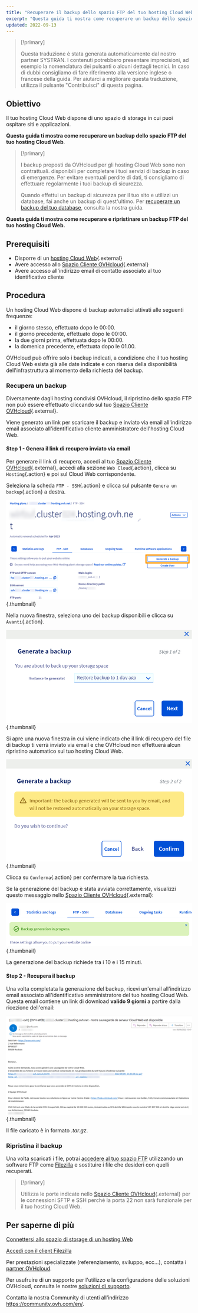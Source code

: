 ```yaml
---
title: "Recuperare il backup dello spazio FTP del tuo hosting Cloud Web"
excerpt: "Questa guida ti mostra come recuperare un backup dello spazio FTP del tuo hosting Cloud Web"
updated: 2022-09-13
---
```


> [!primary]
>
> Questa traduzione è stata generata automaticamente dal nostro partner SYSTRAN. I contenuti potrebbero presentare imprecisioni, ad esempio la nomenclatura dei pulsanti o alcuni dettagli tecnici. In caso di dubbi consigliamo di fare riferimento alla versione inglese o francese della guida. Per aiutarci a migliorare questa traduzione, utilizza il pulsante "Contribuisci" di questa pagina.
>

## Obiettivo

Il tuo hosting Cloud Web dispone di uno spazio di storage in cui puoi ospitare siti e applicazioni.

**Questa guida ti mostra come recuperare un backup dello spazio FTP del tuo hosting Cloud Web**.

> [!primary]
> 
> I backup proposti da OVHcloud per gli hosting Cloud Web sono non contrattuali. disponibili per completare i tuoi servizi di backup in caso di emergenze. Per evitare eventuali perdite di dati, ti consigliamo di effettuare regolarmente i tuoi backup di sicurezza.
> 
> Quando effettui un backup di sicurezza per il tuo sito e utilizzi un database, fai anche un backup di quest'ultimo. Per [recuperare un backup del tuo database](/pages/web_cloud/web_hosting/sql_database_export), consulta la nostra guida.
> 

**Questa guida ti mostra come recuperare e ripristinare un backup FTP del tuo hosting Cloud Web.**

## Prerequisiti

- Disporre di un [hosting Cloud Web](https://www.ovhcloud.com/it/web-hosting/cloud-web-offer/){.external}
- Avere accesso allo [Spazio Cliente OVHcloud](https://www.ovh.com/auth/?action=gotomanager&from=https://www.ovh.it/&ovhSubsidiary=it){.external}
- Avere accesso all'indirizzo email di contatto associato al tuo identificativo cliente

## Procedura

Un hosting Cloud Web dispone di backup automatici attivati alle seguenti frequenze:

- il giorno stesso, effettuato dopo le 00:00.
- il giorno precedente, effettuato dopo le 00:00.
- la due giorni prima, effettuata dopo le 00:00.
- la domenica precedente, effettuata dopo le 01.00.

OVHcloud può offrire solo i backup indicati, a condizione che il tuo hosting Cloud Web esista già alle date indicate e con riserva della disponibilità dell'infrastruttura al momento della richiesta del backup.

### Recupera un backup

Diversamente dagli hosting condivisi OVHcloud, il ripristino dello spazio FTP non può essere effettuato cliccando sul tuo [Spazio Cliente OVHcloud](https://www.ovh.com/auth/?action=gotomanager&from=https://www.ovh.it/&ovhSubsidiary=it){.external}.

Viene generato un link per scaricare il backup e inviato via email all'indirizzo email associato all'identificativo cliente amministratore dell'hosting Cloud Web.

#### Step 1 - Genera il link di recupero inviato via email

Per generare il link di recupero, accedi al tuo [Spazio Cliente OVHcloud](https://www.ovh.com/auth/?action=gotomanager&from=https://www.ovh.it/&ovhSubsidiary=it){.external}, accedi alla sezione `Web Cloud`{.action}, clicca su `Hosting`{.action} e poi sul Cloud Web corrispondente. 

Seleziona la scheda `FTP - SSH`{.action} e clicca sul pulsante `Genera un backup`{.action} a destra.

![backupftpcw](images/GenerateABackup.png){.thumbnail}

Nella nuova finestra, seleziona uno dei backup disponibili e clicca su `Avanti`{.action}.

![backupftpcw](images/GenerateABackup2.png){.thumbnail}

Si apre una nuova finestra in cui viene indicato che il link di recupero del file di backup ti verrà inviato via email e che OVHcloud non effettuerà alcun ripristino automatico sul tuo hosting Cloud Web.

![backupftpcw](images/GenerateABackup3.png){.thumbnail}

Clicca su `Conferma`{.action} per confermare la tua richiesta.

Se la generazione del backup è stata avviata correttamente, visualizzi questo messaggio nello [Spazio Cliente OVHcloud](https://www.ovh.com/auth/?action=gotomanager&from=https://www.ovh.it/&ovhSubsidiary=it){.external}:

![backupftpcw](images/BackupInProgress.png){.thumbnail}

La generazione del backup richiede tra i 10 e i 15 minuti.

#### Step 2 - Recupera il backup

Una volta completata la generazione del backup, ricevi un'email all'indirizzo email associato all'identificativo amministratore del tuo hosting Cloud Web.<br>
Questa email contiene un link di download **valido 9 giorni** a partire dalla ricezione dell'email:

![backupftpcw](images/mailBackup.png){.thumbnail}

Il file caricato è in formato *.tar.gz*.

### Ripristina il backup

Una volta scaricati i file, potrai [accedere al tuo spazio FTP](/pages/web_cloud/web_hosting/ftp_connection) utilizzando un software FTP come [Filezilla](/pages/web_cloud/web_hosting/ftp_filezilla_user_guide) e sostituire i file che desideri con quelli recuperati.

> [!primary]
>
> Utilizza le porte indicate nello [Spazio Cliente OVHcloud](https://www.ovh.com/auth/?action=gotomanager&from=https://www.ovh.it/&ovhSubsidiary=it){.external} per le connessioni SFTP e SSH perché la porta 22 non sarà funzionale per il tuo hosting Cloud Web.
>

## Per saperne di più 

[Connettersi allo spazio di storage di un hosting Web](/pages/web_cloud/web_hosting/ftp_connection)

[Accedi con il client Filezilla](/pages/web_cloud/web_hosting/ftp_filezilla_user_guide)

Per prestazioni specializzate (referenziamento, sviluppo, ecc...), contatta i [partner OVHcloud](https://partner.ovhcloud.com/it/directory/).

Per usufruire di un supporto per l'utilizzo e la configurazione delle soluzioni OVHcloud, consulta le nostre [soluzioni di supporto](https://www.ovhcloud.com/it/support-levels/).

Contatta la nostra Community di utenti all’indirizzo <https://community.ovh.com/en/>.

